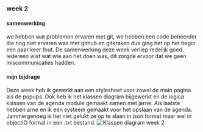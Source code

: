 ### week 2

#### samenwerking

we hebben wat problemen ervaren met git, we hebben een code beheerder
die nog niet ervaren was met github en gitkraken dus ging het op het
begin een paar keer fout. De samenwerking deze week verliep redelijk
goed. Iedereen wist wat wie aan het doen was, dit zorgde ervoor dat we
geen miscommunicaties hadden.

#### mijn bijdrage

Deze week heb ik gewerkt aan een stylesheet voor zowel de main pagina
als de popups. Ook heb ik het klassen diagram bijgewerkt en de logica
klassen van de agenda module gemaakt samen met jarne. Als laatste hebben
arne en ik een systeem gemaakt voor het opslaan van de agenda.
Jammergenoeg is het niet gelukt ze op te slaan in json format maar wel
in objectIO format in een .txt bestand.
![Klassen diagram week 2](Resources/klassenDiagram_week2.png "Klassen
diagram week 2")